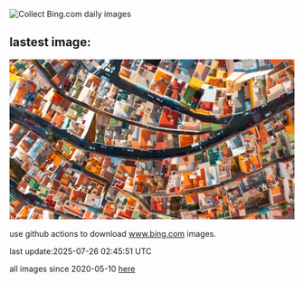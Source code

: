 ![Collect Bing.com daily images](https://github.com/counter2015/bing-daily-images/workflows/Collect%20Bing.com%20daily%20images/badge.svg)
## lastest image:
![](images/img.jpg)

use github actions to download www.bing.com images.

last update:2025-07-26 02:45:51 UTC

all images since 2020-05-10 [here](https://github.com/counter2015/bing-daily-images/tree/master/images) 
